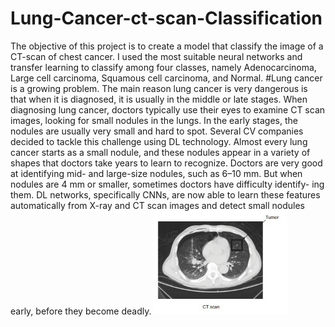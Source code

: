 # Lung-Cancer-ct-scan-Classification
The objective of this project is to create a model that classify the image of a CT-scan of chest cancer. I used the most suitable neural networks and transfer learning to classify among four classes, namely Adenocarcinoma, Large cell carcinoma, Squamous cell carcinoma, and Normal.
#Lung cancer is a growing problem. 
The main reason lung cancer is very dangerous is that when it is diagnosed, it is usually in the middle or late stages. When diagnosing lung cancer, doctors typically use their eyes to examine CT scan images, looking for small nodules in the lungs. In the early stages, the nodules are usually very small and hard to spot. Several CV companies decided to tackle this challenge using DL technology. 
Almost every lung cancer starts as a small nodule, and these nodules appear in a variety of shapes that doctors take years to learn to recognize. Doctors are very good at identifying mid- and large-size nodules, such as 6–10 mm. But when nodules are 4 mm or smaller, sometimes doctors have difficulty identify- ing them. DL networks, specifically CNNs, are now able to learn these features automatically from X-ray and CT scan images and detect small nodules early, before they become deadly.
![plot](./photo.jpeg)
